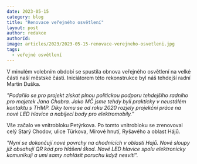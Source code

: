```yaml
---
date: 2023-05-15
category: blog
title: "Renovace veřejného osvětlení"
layout: post
author: redakce
authorId: 
image: articles/2023/2023-05-15-renovace-verejneho-osvetleni.jpg
tags: 
  - veřejné osvětlení
---
```


V minulém volebním období se spustila obnova veřejného osvětlení na velké části naší městské části. Iniciátorem této rekonstrukce byl náš tehdejší radní Martin Duška.

*"Podařilo se pro projekt získat plnou politickou podporu tehdejšího radního pro majetek Jana Chabra. Jako MČ jsme tehdy byli prakticky v neustálém kontaktu s THMP. Díky tomu se od roku 2020 rozjely projekční práce na nové LED hlavice a nabíjecí body pro elektromobily.”*

Vše začalo ve vnitrobloku Petýrkova. Po tomto vnitrobloku se zrenovoval celý Starý Chodov, ulice Türkova, Mírové hnutí, Ryšavého a oblast Hájů.

*"Nyní se dokončují nové povrchy na chodnících v oblasti Hajů. Nové sloupy již obsahují QR kód pro hlášení škod. Nové LED hlavice spolu elektronicky komunikují a umí samy nahlásit poruchu když nesvítí".*
